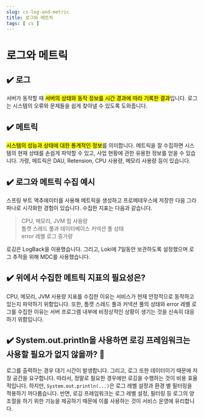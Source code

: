 ```yaml
---
slug: cs-log-and-metric
title: 로그와 메트릭
tags: [ cs ]
---
```


# 로그와 메트릭
## ✔️ 로그
서버가 동작할 때 <mark>서버의 상태와 동작 정보를 시간 경과에 따라 기록한 결과</mark>입니다. 로그는 시스템의 오류와 문제들을 쉽게 찾아낼 수 있도록 도와줍니다.
## ✔️ 메트릭
<mark>시스템의 성능과 상태에 대한 통계적인 정보</mark>를 의미합니다. 메트릭을 잘 수집하면 시스템의 현재 상태를 손쉽게 파악할 수 있고, 사업 현황에 관한 유용한 정보를 얻을 수 있습니다. 가령, 메트릭은 DAU, Retension, CPU 사용량, 메모리 사용량 등이 있습니다.

## ✔️ 로그와 메트릭 수집 예시
스프링 부트 액추에이터를 사용해 메트릭을 생성하고 프로메테우스에 저장한 다음 그라파나로 시각화한 경험이 있습니다. 수집한 지표는 다음과 같습니다.

> CPU, 메모리, JVM 힙 사용량  
> 톰캣 스레드 풀과 데이터베이스 커넥션 풀 상태  
> error 레벨 로그 증가량  

로깅은 LogBack을 이용했습니다. 그리고, Loki에 7일동안 보관하도록 설정했으며 로그 추적을 위해 MDC를 사용했습니다.

## ✔️ 위에서 수집한 메트릭 지표의 필요성은?
CPU, 메모리, JVM 사용량 지표를 수집한 이유는 서비스가 현재 안정적으로 동작하고 있는지 파악하기 위함입니다. 또한, 톰캣 스레드 풀과 커넥션 풀의 상태와 error 레벨 로그를 수집한 이유는 서버 프로그램 내부에 비정상적인 상황이 생기는 것을 신속히 대응하기 위함입니다.

## ✔️ System.out.println을 사용하면 로깅 프레임워크는 사용할 필요가 없지 않을까? 👀
로그를 출력하는 경우 대기 시간이 발생합니다. 그리고, 로그 또한 데이터이기 때문에 저장 공간을 요구합니다. 따라서, 정말로 필요한 경우에만 로깅을 수행하는 것이 비용 효율적입니다. 하지만, `System.out.println(...)`은 로그 레벨 설정과 환경 별 필터링을 적용하기 까다롭습니다. 반면, 로깅 프레임워크는 로그 레벨 설정, 필터링 등 로그의 양 조절을 하기 위한 기능을 제공하기 때문에 이를 사용하는 것이 서비스 운영에 유리합니다.